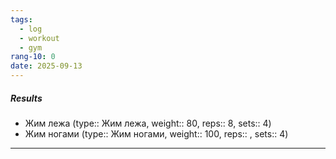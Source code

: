 ```yaml
---
tags:
  - log
  - workout
  - gym
rang-10: 0
date: 2025-09-13
---
```


##### Results

- Жим лежа (type:: Жим лежа, weight:: 80, reps:: 8, sets:: 4)
- Жим ногами (type:: Жим ногами, weight:: 100, reps:: , sets:: 4)

---
